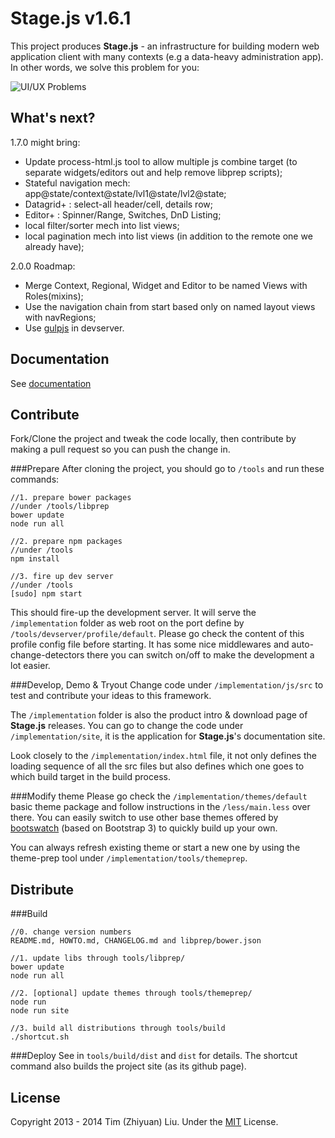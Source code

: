 Stage.js     v1.6.1
===================
This project produces **Stage.js** - an infrastructure for building modern web application client with many contexts (e.g a data-heavy administration app). In other words, we solve this problem for you:

<img src="raw/master/implementation/static/resource/default/diagram/Diagram-1.png" alt="UI/UX Problems" class="center-block"></img>


What's next?
------------
1.7.0 might bring:
* Update process-html.js tool to allow multiple js combine target (to separate widgets/editors out and help remove libprep scripts);
* Stateful navigation mech: app@state/context@state/lvl1@state/lvl2@state;
* Datagrid+ : select-all header/cell, details row;
* Editor+ : Spinner/Range, Switches, DnD Listing;
* local filter/sorter mech into list views; 
* local pagination mech into list views (in addition to the remote one we already have);

2.0.0 Roadmap:
* Merge Context, Regional, Widget and Editor to be named Views with Roles(mixins);
* Use the navigation chain from start based only on named layout views with navRegions;
* Use [gulpjs](http://gulpjs.com/) in devserver.


Documentation
-------------
See [documentation](http://bluekvirus.github.io/Stage.js/#navigate/Document)


Contribute
----------
Fork/Clone the project and tweak the code locally, then contribute by making a pull request so you can push the change in.

###Prepare
After cloning the project, you should go to `/tools` and run these commands:
```
//1. prepare bower packages
//under /tools/libprep
bower update
node run all

//2. prepare npm packages
//under /tools
npm install

//3. fire up dev server
//under /tools
[sudo] npm start
```
This should fire-up the development server. It will serve the `/implementation` folder as web root on the port define by `/tools/devserver/profile/default`. Please go check the content of this profile config file before starting. It has some nice middlewares and auto-change-detectors there you can switch on/off to make the development a lot easier.

###Develop, Demo & Tryout
Change code under `/implementation/js/src` to test and contribute your ideas to this framework.

The `/implementation` folder is also the product intro & download page of **Stage.js** releases. You can go to change the code under `/implementation/site`, it is the application for **Stage.js**'s documentation site.

Look closely to the `/implementation/index.html` file, it not only defines the loading sequence of all the src files but also defines which one goes to which build target in the build process.

###Modify theme
Please go check the `/implementation/themes/default` basic theme package and follow instructions in the `/less/main.less` over there. You can easily switch to use other base themes offered by [bootswatch](http://bootswatch.com/) (based on Bootstrap 3) to quickly build up your own.

You can always refresh existing theme or start a new one by using the theme-prep tool under `/implementation/tools/themeprep`.


Distribute
----------
###Build
```
//0. change version numbers
README.md, HOWTO.md, CHANGELOG.md and libprep/bower.json

//1. update libs through tools/libprep/
bower update
node run all

//2. [optional] update themes through tools/themeprep/
node run 
node run site

//3. build all distributions through tools/build
./shortcut.sh
```

###Deploy
See in `tools/build/dist` and `dist` for details. The shortcut command also builds the project site (as its github page).


License
-------
Copyright 2013 - 2014 Tim (Zhiyuan) Liu. 
Under the [MIT](http://opensource.org/licenses/MIT) License.

